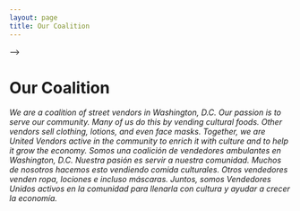 ```yaml
---
layout: page
title: Our Coalition
---
```


<!-- HTML -->
<!-- <div class="blurb">
  
	<h1>Our Coalition</h1>
	<p><em>We are a coalition of street vendors in Washington, D.C. Our passion is to serve our community. Many of us do this by vending cultural foods. Other vendors sell clothing, lotions, and even face masks. Together, we are United Vendors active in the community to enrich it with culture and to help it grow the economy. 
Somos una coalición de vendedores ambulantes en Washington, D.C. Nuestra pasión es servir a nuestra comunidad. Muchos de nosotros hacemos esto vendiendo comida culturales. Otros vendedores venden ropa, lociones e incluso máscaras. Juntos, somos Vendedores Unidos activos en la comunidad para llenarla con cultura y ayudar a crecer la economía.
<a href="/about"></a></p>
  
</div><!-- /.blurb --> -->

<!-- MARKDOWN -->
<div class="blurb">

# Our Coalition

_We are a coalition of street vendors in Washington, D.C. Our passion is to serve our community. Many of us do this by vending cultural foods. Other vendors sell clothing, lotions, and even face masks. Together, we are United Vendors active in the community to enrich it with culture and to help it grow the economy. Somos una coalición de vendedores ambulantes en Washington, D.C. Nuestra pasión es servir a nuestra comunidad. Muchos de nosotros hacemos esto vendiendo comida culturales. Otros vendedores venden ropa, lociones e incluso máscaras. Juntos, somos Vendedores Unidos activos en la comunidad para llenarla con cultura y ayudar a crecer la economía.[](/about)_

</div>



